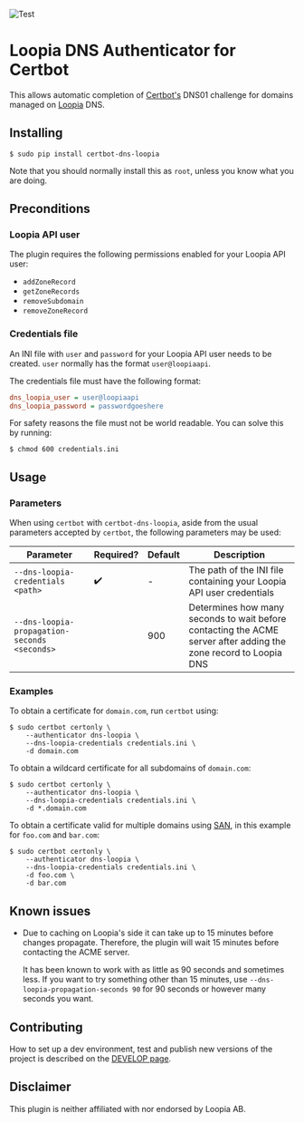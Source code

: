 ![Test](https://github.com/runfalk/certbot-dns-loopia/actions/workflows/test.yml/badge.svg)

# Loopia DNS Authenticator for Certbot


This allows automatic completion of
[Certbot's](https://github.com/certbot/certbot) DNS01 challenge for
domains managed on [Loopia](https://www.loopia.se/) DNS.

## Installing

```shell
$ sudo pip install certbot-dns-loopia
```

Note that you should normally install this as `root`, unless you know
what you are doing.

## Preconditions

### Loopia API user 

The plugin requires the following permissions enabled for your Loopia API user:

- `addZoneRecord`
- `getZoneRecords`
- `removeSubdomain`
- `removeZoneRecord`

### Credentials file

An INI file with `user` and `password` for your Loopia API user needs to be created. `user`
normally has the format `user@loopiaapi`.

The credentials file must have the following format:

```INI
dns_loopia_user = user@loopiaapi
dns_loopia_password = passwordgoeshere
```

For safety reasons the file must not be world readable. You can solve
this by running:

```shell
$ chmod 600 credentials.ini
```


## Usage

### Parameters

When using `certbot` with `certbot-dns-loopia`, aside from the usual parameters accepted by `certbot`, the following
parameters may be used:

| Parameter                                    | Required?           | Default | Description                                                                                                      |
|----------------------------------------------|---------------------|---------|------------------------------------------------------------------------------------------------------------------|
| `--dns-loopia-credentials <path>`            | :heavy_check_mark:️ | -       | The path of the INI file containing your Loopia API user credentials                                             |
| `--dns-loopia-propagation-seconds <seconds>` |                     | 900     | Determines how many seconds to wait before contacting the ACME server after adding the zone record to Loopia DNS |

### Examples

To obtain a certificate for `domain.com`, run `certbot` using:

```shell
$ sudo certbot certonly \
    --authenticator dns-loopia \
    --dns-loopia-credentials credentials.ini \
    -d domain.com
```

To obtain a wildcard certificate for all subdomains of `domain.com`:

```shell
$ sudo certbot certonly \
    --authenticator dns-loopia \
    --dns-loopia-credentials credentials.ini \
    -d *.domain.com
```

To obtain a certificate valid for multiple domains using [SAN](https://en.wikipedia.org/wiki/Subject_Alternative_Name),
in this example for `foo.com` and `bar.com`:
```shell
$ sudo certbot certonly \
    --authenticator dns-loopia \
    --dns-loopia-credentials credentials.ini \
    -d foo.com \
    -d bar.com
```

## Known issues

- Due to caching on Loopia's side it can take up to 15 minutes before
  changes propagate. Therefore, the plugin will wait 15 minutes before
  contacting the ACME server.

  It has been known to work with as little as 90 seconds and sometimes
  less. If you want to try something other than 15 minutes, use
  `--dns-loopia-propagation-seconds 90` for 90 seconds
  or however many seconds you want.

Contributing
------------

How to set up a dev environment, test and publish new versions of the
project is described on the [DEVELOP page](DEVELOP.md).

Disclaimer
----------

This plugin is neither affiliated with nor endorsed by Loopia AB.
